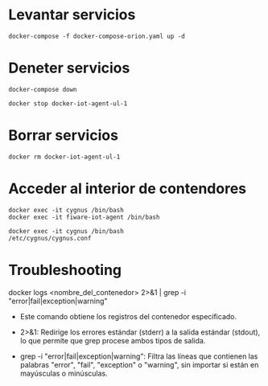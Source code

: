 # Levantar servicios 
  
    docker-compose -f docker-compose-orion.yaml up -d

# Deneter servicios
    
    docker-compose down

    docker stop docker-iot-agent-ul-1

# Borrar servicios
  
    docker rm docker-iot-agent-ul-1

# Acceder al interior de contendores
 
    docker exec -it cygnus /bin/bash
    docker exec -it fiware-iot-agent /bin/bash

    docker exec -it cygnus /bin/bash
    /etc/cygnus/cygnus.conf

 # Troubleshooting

 docker logs <nombre_del_contenedor> 2>&1 | grep -i "error\|fail\|exception\|warning"

- Este comando obtiene los registros del contenedor especificado.
- 2>&1: Redirige los errores estándar (stderr) a la salida estándar (stdout), lo que permite que grep procese ambos tipos de salida.

- grep -i "error\|fail\|exception\|warning": Filtra las líneas que contienen las palabras "error", "fail", "exception" o "warning", sin importar si están en mayúsculas o minúsculas.